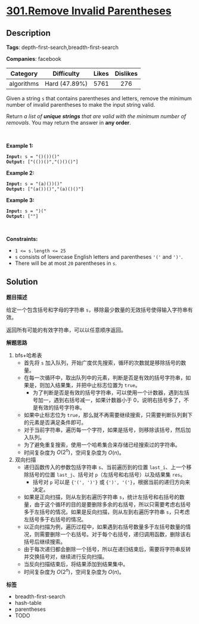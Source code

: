 # [301.Remove Invalid Parentheses](https://leetcode.com/problems/remove-invalid-parentheses/description/)

## Description

**Tags**: depth-first-search,breadth-first-search

**Companies**: facebook

|  Category  |  Difficulty   | Likes | Dislikes |
| :--------: | :-----------: | :---: | :------: |
| algorithms | Hard (47.89%) | 5761  |   276    |

<p>Given a string <code>s</code> that contains parentheses and letters, remove the minimum number of invalid parentheses to make the input string valid.</p>
<p>Return <em>a list of <strong>unique strings</strong> that are valid with the minimum number of removals</em>. You may return the answer in <strong>any order</strong>.</p>
<p>&nbsp;</p>
<p><strong class="example">Example 1:</strong></p>
<pre><code><strong>Input:</strong> s = &quot;()())()&quot;
<strong>Output:</strong> [&quot;(())()&quot;,&quot;()()()&quot;]</code></pre>
<p><strong class="example">Example 2:</strong></p>
<pre><code><strong>Input:</strong> s = &quot;(a)())()&quot;
<strong>Output:</strong> [&quot;(a())()&quot;,&quot;(a)()()&quot;]</code></pre>
<p><strong class="example">Example 3:</strong></p>
<pre><code><strong>Input:</strong> s = &quot;)(&quot;
<strong>Output:</strong> [&quot;&quot;]</code></pre>
<p>&nbsp;</p>
<p><strong>Constraints:</strong></p>
<ul>
  <li><code>1 &lt;= s.length &lt;= 25</code></li>
  <li><code>s</code> consists of lowercase English letters and parentheses <code>&#39;(&#39;</code> and <code>&#39;)&#39;</code>.</li>
  <li>There will be at most <code>20</code> parentheses in <code>s</code>.</li>
</ul>

## Solution

**题目描述**

给定一个包含括号和字母的字符串 `s`，移除最少数量的无效括号使得输入字符串有效。

返回所有可能的有效字符串，可以以任意顺序返回。

**解题思路**

1. bfs+哈希表
   - 首先将 `s` 加入队列，开始广度优先搜索，循环的次数就是移除括号的数量。
   - 在每一次循环中，取出队列中的元素，判断是否是有效的括号字符串，如果是，则加入结果集，并把中止标志位置为 `true`。
     - 为了判断是否是有效的括号字符串，可以使用一个计数器，遇到左括号加一，遇到右括号减一，如果计数器小于 0，说明右括号多了，不是有效的括号字符串。
   - 如果中止标志位为 `true`，那么就不再需要继续搜索，只需要判断队列剩下的元素是否满足条件即可。
   - 对于当前字符串，遍历每一个字符，如果是括号，则移除该括号，然后加入队列。
   - 为了避免重复搜索，使用一个哈希集合来存储已经搜索过的字符串。
   - 时间复杂度为 $O(2^n)$，空间复杂度为 $O(n)$。
2. 双向扫描
   - 递归函数传入的参数包括字符串 `s`、当前遍历到的位置 `last_i`、上一个移除括号的位置 `last_j`、括号对 `p`（左括号和右括号）以及结果集 `res`。
     - 括号对 `p` 可以是 `{'(', ')'}` 或 `{')', '('}`，根据当前的递归方向来决定。
   - 如果是正向扫描，则从左到右遍历字符串 `s`，统计左括号和右括号的数量，由于这个循环的目的是要删除多余的右括号，所以只需要考虑右括号多于左括号的情况。如果是反向扫描，则从左到右遍历字符串 `s`，只考虑左括号多于右括号的情况。
   - 以正向扫描为例，遍历过程中，如果遇到右括号数量多于左括号数量的情况，则需要删除一个右括号。对于每个右括号，递归调用函数，删除该右括号后继续搜索。
   - 由于每次递归都会删除一个括号，所以在递归结束后，需要将字符串反转并交换括号对，继续进行反向扫描。
   - 当反向扫描结束后，将结果添加到结果集中。
   - 时间复杂度为 $O(2^n)$，空间复杂度为 $O(n)$。

**标签**

- breadth-first-search
- hash-table
- parentheses
- TODO
